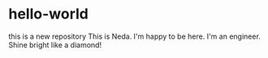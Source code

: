 # hello-world
this is a new repository
This is Neda. I'm happy to be here. I'm an engineer.
Shine bright like a diamond!
